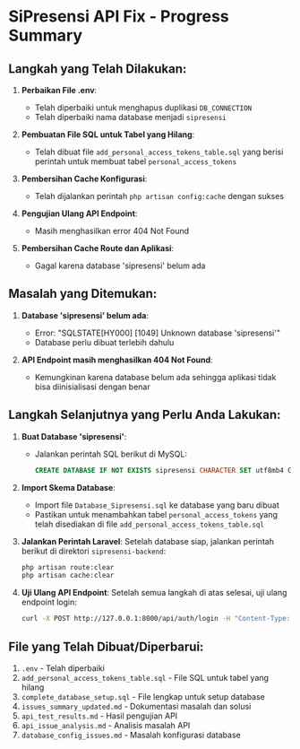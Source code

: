 # SiPresensi API Fix - Progress Summary

## Langkah yang Telah Dilakukan:

1. **Perbaikan File .env**:
   - Telah diperbaiki untuk menghapus duplikasi `DB_CONNECTION`
   - Telah diperbaiki nama database menjadi `sipresensi`

2. **Pembuatan File SQL untuk Tabel yang Hilang**:
   - Telah dibuat file `add_personal_access_tokens_table.sql` yang berisi perintah untuk membuat tabel `personal_access_tokens`

3. **Pembersihan Cache Konfigurasi**:
   - Telah dijalankan perintah `php artisan config:cache` dengan sukses

4. **Pengujian Ulang API Endpoint**:
   - Masih menghasilkan error 404 Not Found

5. **Pembersihan Cache Route dan Aplikasi**:
   - Gagal karena database 'sipresensi' belum ada

## Masalah yang Ditemukan:

1. **Database 'sipresensi' belum ada**:
   - Error: "SQLSTATE[HY000] [1049] Unknown database 'sipresensi'"
   - Database perlu dibuat terlebih dahulu

2. **API Endpoint masih menghasilkan 404 Not Found**:
   - Kemungkinan karena database belum ada sehingga aplikasi tidak bisa diinisialisasi dengan benar

## Langkah Selanjutnya yang Perlu Anda Lakukan:

1. **Buat Database 'sipresensi'**:
   - Jalankan perintah SQL berikut di MySQL:
     ```sql
     CREATE DATABASE IF NOT EXISTS sipresensi CHARACTER SET utf8mb4 COLLATE utf8mb4_unicode_ci;
     ```

2. **Import Skema Database**:
   - Import file `Database_Sipresensi.sql` ke database yang baru dibuat
   - Pastikan untuk menambahkan tabel `personal_access_tokens` yang telah disediakan di file `add_personal_access_tokens_table.sql`

3. **Jalankan Perintah Laravel**:
   Setelah database siap, jalankan perintah berikut di direktori `sipresensi-backend`:
   ```bash
   php artisan route:clear
   php artisan cache:clear
   ```

4. **Uji Ulang API Endpoint**:
   Setelah semua langkah di atas selesai, uji ulang endpoint login:
   ```bash
   curl -X POST http://127.0.0.1:8000/api/auth/login -H "Content-Type: application/json" -d "{\"nisn_nip_nik\": \"1001\", \"password\": \"admin\"}"
   ```

## File yang Telah Dibuat/Diperbarui:
1. `.env` - Telah diperbaiki
2. `add_personal_access_tokens_table.sql` - File SQL untuk tabel yang hilang
3. `complete_database_setup.sql` - File lengkap untuk setup database
4. `issues_summary_updated.md` - Dokumentasi masalah dan solusi
5. `api_test_results.md` - Hasil pengujian API
6. `api_issue_analysis.md` - Analisis masalah API
7. `database_config_issues.md` - Masalah konfigurasi database